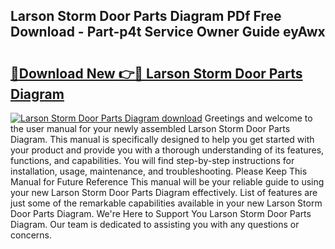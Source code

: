 ## Larson Storm Door Parts Diagram PDf Free Download - Part-p4t Service Owner Guide eyAwx

# <h2><a href="http://dfu7fki.blite.top/?on=Larson+Storm+Door+Parts+Diagram">🔗Download New 👉🔴 Larson Storm Door Parts Diagram</a></h2>

[![Larson Storm Door Parts Diagram download](https://i.imgur.com/lujVjoI.png)](http://dfu7fki.blite.top/?on=Larson+Storm+Door+Parts+Diagram)
Greetings and welcome to the user manual for your newly assembled Larson Storm Door Parts Diagram. This manual is specifically designed to help you get started with your product and provide you with a thorough understanding of its features, functions, and capabilities. You will find step-by-step instructions for installation, usage, maintenance, and troubleshooting. Please Keep This Manual for Future Reference This manual will be your reliable guide to using your new Larson Storm Door Parts Diagram effectively. List of features are just some of the remarkable capabilities available in your new Larson Storm Door Parts Diagram. We're Here to Support You Larson Storm Door Parts Diagram. Our team is dedicated to assisting you with any questions or concerns.
